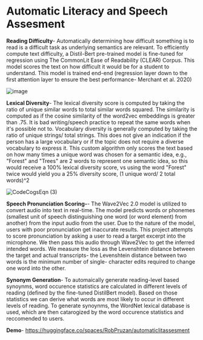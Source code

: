 # Automatic Literacy and Speech Assesment


**Reading Difficulty**-  Automatically determining how difficult something is to read is a difficult task as underlying 
                 semantics are relevant. To efficiently compute text difficulty, a Distil-Bert pre-trained model is fine-tuned for regression 
                 using The CommonLit Ease of Readability (CLEAR) Corpus. This model scores the text on how difficult it would be for a student
                 to understand. This model is trained end-end (regression layer down to the first attention layer to ensure the best performance- 
                 Merchant et al. 2020)
 
![image](https://user-images.githubusercontent.com/97781863/183447368-c2738b41-d6e2-40bd-8f74-99c09e3e5054.png)


**Lexical Diversity**-  The lexical diversity score is computed by taking the ratio of unique similar words to total similar words 
                  squared. The similarity is computed as if the cosine similarity of the word2vec embeddings is greater than .75. It is bad writing/speech 
                  practice to repeat the same words when it's possible not to. Vocabulary diversity is generally computed by taking the ratio of unique 
                  strings/ total strings. This does not give an indication if the person has a large vocabulary or if the topic does not require a diverse 
                  vocabulary to express it. This custom algorithm only scores the text based on how many times a unique word was chosen for a semantic idea, e.g., 
                  "Forest" and "Trees" are 2 words to represent one semantic idea, so this would receive a 100% lexical diversity score, vs using the word
                  "Forest" twice would yield you a 25% diversity score, (1 unique word/ 2 total words)^2
                  
![CodeCogsEqn (3)](https://user-images.githubusercontent.com/97781863/185194254-d509a898-9c5f-45cd-bd91-b81986bf3c76.gif)


                                  
**Speech Pronunciation Scoring-**-  The Wave2Vec 2.0 model is utilized to convert audio into text in real-time. The model predicts words or phonemes
                  (smallest unit of speech distinguishing one word (or word element) from another) from the input audio from the user. Due to the nature 
                  of the model, users with poor pronunciation get inaccurate results. This project attempts to score pronunciation by asking a user to read 
                  a target excerpt into the  microphone. We then pass this audio through Wave2Vec to get the inferred intended words. We measure the loss as 
                  the Levenshtein distance between the target and actual transcripts- the Levenshtein distance between two words is the minimum number of single-                         character edits required to change one word into the other.

**Synonym Generation**- To automaically generate reading-level based synoynms, word occurence statistics are calculated in different levels of reading
                   (defined by the fine-tuned DistilBert model). Based on those statistics we can derive what words are most likely to occur in different levels
                   of reading. To generate synoynms, the WordNet lexical database is used, which are then catarogized by the word occurence statistics and reccomended
                   to users.
                   
**Demo**- https://huggingface.co/spaces/RobPruzan/automaticlitassesment

